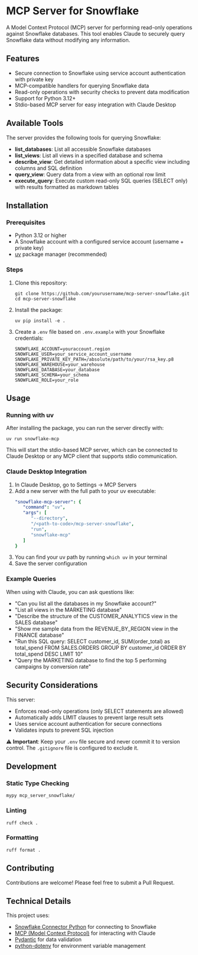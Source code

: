 # MCP Server for Snowflake

A Model Context Protocol (MCP) server for performing read-only operations against Snowflake databases. This tool enables Claude to securely query Snowflake data without modifying any information.

## Features

- Secure connection to Snowflake using service account authentication with private key
- MCP-compatible handlers for querying Snowflake data
- Read-only operations with security checks to prevent data modification
- Support for Python 3.12+
- Stdio-based MCP server for easy integration with Claude Desktop

## Available Tools

The server provides the following tools for querying Snowflake:

- **list_databases**: List all accessible Snowflake databases
- **list_views**: List all views in a specified database and schema
- **describe_view**: Get detailed information about a specific view including columns and SQL definition
- **query_view**: Query data from a view with an optional row limit
- **execute_query**: Execute custom read-only SQL queries (SELECT only) with results formatted as markdown tables

## Installation

### Prerequisites

- Python 3.12 or higher
- A Snowflake account with a configured service account (username + private key)
- [uv](https://github.com/astral-sh/uv) package manager (recommended)

### Steps

1. Clone this repository:
   ```
   git clone https://github.com/yourusername/mcp-server-snowflake.git
   cd mcp-server-snowflake
   ```

2. Install the package:
   ```
   uv pip install -e .
   ```

3. Create a `.env` file based on `.env.example` with your Snowflake credentials:
   ```
   SNOWFLAKE_ACCOUNT=youraccount.region
   SNOWFLAKE_USER=your_service_account_username
   SNOWFLAKE_PRIVATE_KEY_PATH=/absolute/path/to/your/rsa_key.p8
   SNOWFLAKE_WAREHOUSE=your_warehouse
   SNOWFLAKE_DATABASE=your_database
   SNOWFLAKE_SCHEMA=your_schema
   SNOWFLAKE_ROLE=your_role
   ```

## Usage

### Running with uv

After installing the package, you can run the server directly with:

```
uv run snowflake-mcp
```

This will start the stdio-based MCP server, which can be connected to Claude Desktop or any MCP client that supports stdio communication.

### Claude Desktop Integration

1. In Claude Desktop, go to Settings → MCP Servers
2. Add a new server with the full path to your uv executable:
   ```yaml
   "snowflake-mcp-server": {
      "command": "uv",
      "args": [
         "--directory",
         "/<path-to-code>/mcp-server-snowflake",
         "run",
         "snowflake-mcp"
      ]
   }
   ```
3. You can find your uv path by running `which uv` in your terminal
4. Save the server configuration

### Example Queries

When using with Claude, you can ask questions like:

- "Can you list all the databases in my Snowflake account?"
- "List all views in the MARKETING database"
- "Describe the structure of the CUSTOMER_ANALYTICS view in the SALES database"
- "Show me sample data from the REVENUE_BY_REGION view in the FINANCE database"
- "Run this SQL query: SELECT customer_id, SUM(order_total) as total_spend FROM SALES.ORDERS GROUP BY customer_id ORDER BY total_spend DESC LIMIT 10"
- "Query the MARKETING database to find the top 5 performing campaigns by conversion rate"

## Security Considerations

This server:
- Enforces read-only operations (only SELECT statements are allowed)
- Automatically adds LIMIT clauses to prevent large result sets
- Uses service account authentication for secure connections
- Validates inputs to prevent SQL injection

⚠️ **Important**: Keep your `.env` file secure and never commit it to version control. The `.gitignore` file is configured to exclude it.

## Development

### Static Type Checking

```
mypy mcp_server_snowflake/
```

### Linting

```
ruff check .
```

### Formatting

```
ruff format .
```

## Contributing

Contributions are welcome! Please feel free to submit a Pull Request.

## Technical Details

This project uses:
- [Snowflake Connector Python](https://docs.snowflake.com/en/developer-guide/python-connector/python-connector) for connecting to Snowflake
- [MCP (Model Context Protocol)](https://github.com/anthropics/anthropic-cookbook/tree/main/mcp) for interacting with Claude
- [Pydantic](https://docs.pydantic.dev/) for data validation
- [python-dotenv](https://github.com/theskumar/python-dotenv) for environment variable management
